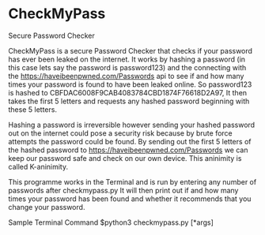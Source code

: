 # CheckMyPass
Secure Password Checker

CheckMyPass is a secure Password Checker that checks if your password has ever been leaked on the internet. It works by hashing a password (in this case lets say the password is password123) and the connecting with the https://haveibeenpwned.com/Passwords api to see if and how many times your password is found to have been leaked online.
So password123 is hashed to CBFDAC6008F9CAB4083784CBD1874F76618D2A97, It then takes the first 5 letters and requests any hashed password beginning with these 5 letters. 

Hashing a password is irreversible however sending your hashed password out on the internet could pose a security risk because by brute force attempts the password could be found. By sending out the first 5 letters of the hashed password to https://haveibeenpwned.com/Passwords we can keep our password safe and check on our own device. This aninimity is called K-aninimity.

This programme works in the Terminal and is run by entering any number of passwords after checkmypass.py
It will then print out if and how many times your password has been found and whether it recommends that you change your password.

Sample Terminal Command
$python3 checkmypass.py [*args] 
